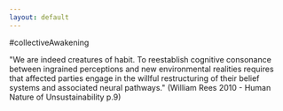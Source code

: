 ```yaml
---
layout: default
---
```

#collectiveAwakening


"We are indeed  creatures of habit. To reestablish cognitive consonance  between ingrained perceptions and new environmental realities requires that affected parties engage in the  willful restructuring of their belief systems and associated  neural pathways." (William Rees 2010 - Human Nature of Unsustainability p.9)